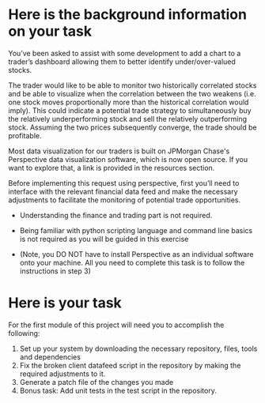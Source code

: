 # Here is the background information on your task

You’ve been asked to assist with some development to add a chart to a trader’s dashboard allowing them to better identify under/over-valued stocks.

The trader would like to be able to monitor two historically correlated stocks and be able to visualize when the correlation between the two weakens (i.e. one stock moves proportionally more than the historical correlation would imply). This could indicate a potential trade strategy to simultaneously buy the relatively underperforming stock and sell the relatively outperforming stock. Assuming the two prices subsequently converge, the trade should be profitable.

Most data visualization for our traders is built on JPMorgan Chase's Perspective data visualization software, which is now open source. If you want to explore that, a link is provided in the resources section. 

Before implementing this request using perspective, first you’ll need to interface with the relevant financial data feed and make the necessary adjustments to facilitate the monitoring of potential trade opportunities.

* Understanding the finance and trading part is not required.

* Being familiar with python scripting language and command line basics is not required as you will be guided in this exercise

* (Note, you DO NOT have to install Perspective as an individual software onto your machine. All you need to complete this task is to follow the instructions in step 3)



# Here is your task
For the first module of this project will need you to accomplish the following:

1.  Set up your system by downloading the necessary repository, files, tools and dependencies
2.  Fix the broken client datafeed script in the repository by making the required adjustments to it.
3.  Generate a patch file of the changes you made
4.  Bonus task: Add unit tests in the test script in the repository.
